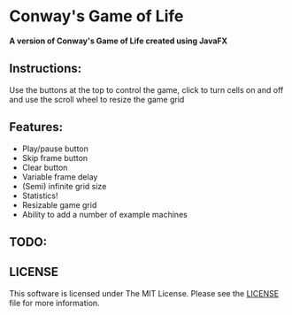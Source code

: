 # Conway's Game of Life

<b>A version of Conway's Game of Life created using JavaFX</b>

## Instructions:
Use the buttons at the top to control the game, click to turn cells on and off and use the scroll wheel to resize the game grid

## Features:

<ul>
  <li>Play/pause button</li>
  <li>Skip frame button</li>
  <li>Clear button</li>
  <li>Variable frame delay</li>
  <li>(Semi) infinite grid size</li>
  <li>Statistics!</li>
  <li>Resizable game grid</li>
  <li>Ability to add a number of example machines</li>
</ul>

## TODO:

<ul>
</ul>

## LICENSE

This software is licensed under The MIT License. Please see the [LICENSE](LICENSE) file for more information.
